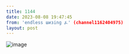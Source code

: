 ```yaml
---
title: 1144
date: 2023-08-08 19:47:45
from: 'endless шизing ⍼' (channel1162404975)
layout: post
---
```


![image](photos/photo_155@08-08-2023_19-47-45.jpg)


